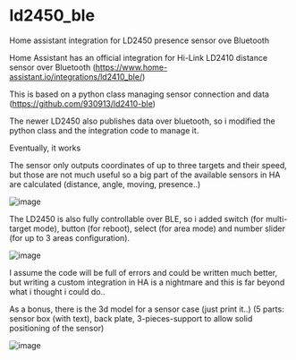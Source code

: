 # ld2450_ble
Home assistant integration for LD2450 presence sensor ove Bluetooth

Home Assistant has an official integration for Hi-Link LD2410 distance sensor over Bluetooth (https://www.home-assistant.io/integrations/ld2410_ble/)

This is based on a python class managing sensor connection and data (https://github.com/930913/ld2410-ble)

The newer LD2450 also publishes data over bluetooth, so i modified the python class and the integration code to manage it.

Eventually, it works

The sensor only outputs coordinates of up to three targets and their speed, but those are not much useful so a big part of the available sensors in HA are calculated (distance, angle, moving, presence..)

![image](https://github.com/MassiPi/ld2450_ble/assets/2384381/7c8f944a-35a3-4fd5-a7cb-4913463a8ff2)

The LD2450 is also fully controllable over BLE, so i added switch (for multi-target mode), button (for reboot), select (for area mode) and number slider (for up to 3 areas configuration).

![image](https://github.com/MassiPi/ld2450_ble/assets/2384381/38e1a29c-66a0-4be3-83dd-ece0a1f10fc4)

I assume the code will be full of errors and could be written much better, but writing a custom integration in HA is a nightmare and this is far beyond what i thought i could do..

As a bonus, there is the 3d model for a sensor case (just print it..) (5 parts: sensor box (with text), back plate, 3-pieces-support to allow solid positioning of the sensor)

![image](https://github.com/user-attachments/assets/d84e66ad-e7e6-463b-be1d-7ceca93e85db)
